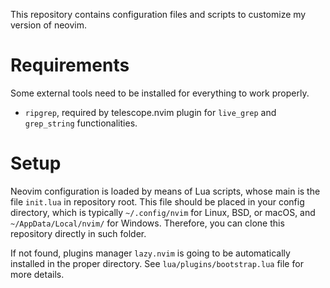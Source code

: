 This repository contains configuration files and scripts to customize my version of neovim.

# Requirements

Some external tools need to be installed for everything to work properly.

- `ripgrep`, required by telescope.nvim plugin for `live_grep` and `grep_string` functionalities.

# Setup

Neovim configuration is loaded by means of Lua scripts, whose main is the file `init.lua` in repository root. 
This file should be placed in your config directory, which is typically `~/.config/nvim` for Linux, BSD, or macOS, 
and `~/AppData/Local/nvim/` for Windows. Therefore, you can clone this repository directly in such folder.

If not found, plugins manager `lazy.nvim` is going to be automatically installed in the proper directory.
See `lua/plugins/bootstrap.lua` file for more details.
